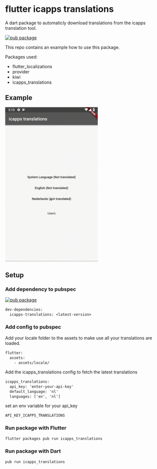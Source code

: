 # flutter icapps translations

A dart package to automaticly download translations from the icapps translation tool.

[![pub package](https://img.shields.io/pub/v/icapps_translations.svg)](https://pub.dartlang.org/packages/icapps_translations)

This repo contains an example how to use this package.

Packages used:
 - flutter_localizations
 - provider
 - kiwi
 - icapps_translations

## Example

<img src="assets/example.gif" alt="Example" width="300"/>

## Setup

### Add dependency to pubspec

[![pub package](https://img.shields.io/pub/v/icapps_translations.svg)](https://pub.dartlang.org/packages/icapps_translations)
```
dev-dependencies:
  icapps-translations: <latest-version>
```

### Add config to pubspec

Add your locale folder to the assets to make use all your translations are loaded.
```
flutter:
  assets:
    - assets/locale/
```

Add the icapps_translations config to fetch the latest translations
```
icapps_translations:
  api_key: 'enter-your-api-key'
  default_language: 'nl'
  languages: ['en', 'nl']
```

set an env variable for your api_key

```
API_KEY_ICAPPS_TRANSLATIONS
```

### Run package with Flutter

```
flutter packages pub run icapps_translations
```

### Run package with Dart

```
pub run icapps_translations
```
